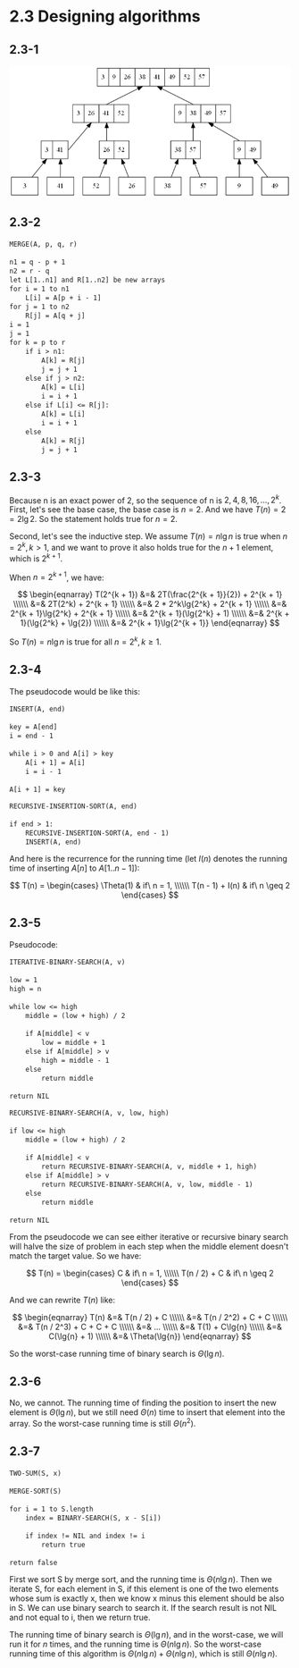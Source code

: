 # 2.3 Designing algorithms
## 2.3-1
![Alt text](2.3-2.png)

## 2.3-2
```
MERGE(A, p, q, r)

n1 = q - p + 1
n2 = r - q
let L[1..n1] and R[1..n2] be new arrays
for i = 1 to n1
    L[i] = A[p + i - 1]
for j = 1 to n2
    R[j] = A[q + j]
i = 1
j = 1
for k = p to r
    if i > n1:
        A[k] = R[j]
        j = j + 1
    else if j > n2:
        A[k] = L[i]
        i = i + 1
    else if L[i] <= R[j]:
        A[k] = L[i]
        i = i + 1
    else
        A[k] = R[j]
        j = j + 1
```

## 2.3-3
Because n is an exact power of 2, so the sequence of n is $2, 4, 8, 16, \ldots, 2^k$. First, let's see the base case, the base case is $n = 2$. And we have $T(n) = 2 = 2\lg{2}$. So the statement holds true for $n = 2$.

Second, let's see the inductive step. We assume $T(n) = n\lg{n}$ is true when $n = 2^k, k > 1$, and we want to prove it also holds true for the $n + 1$ element, which is $2^{k + 1}$.

When $n = 2^{k + 1}$, we have:

$$
\begin{eqnarray}
T(2^{k + 1}) &=& 2T(\frac{2^{k + 1}}{2}) + 2^{k + 1} \\\\\\
&=& 2T(2^k) + 2^{k + 1} \\\\\\
&=& 2 * 2^k\lg{2^k} + 2^{k + 1} \\\\\\
&=& 2^{k + 1}\lg{2^k} + 2^{k + 1} \\\\\\
&=& 2^{k + 1}(\lg{2^k} + 1) \\\\\\
&=& 2^{k + 1}(\lg{2^k} + \lg{2}) \\\\\\
&=& 2^{k + 1}\lg{2^{k + 1}}
\end{eqnarray}
$$

So $T(n) = n\lg{n}$ is true for all $n = 2^k, k \geq 1$.

## 2.3-4
The pseudocode would be like this:

```
INSERT(A, end)

key = A[end]
i = end - 1

while i > 0 and A[i] > key
    A[i + 1] = A[i]
    i = i - 1

A[i + 1] = key
```

```
RECURSIVE-INSERTION-SORT(A, end)

if end > 1:
    RECURSIVE-INSERTION-SORT(A, end - 1)
    INSERT(A, end)
```

And here is the recurrence for the running time (let $I(n)$ denotes the running time of inserting $A[n]$ to $A[1..n - 1]$):

$$
T(n) =
\begin{cases}
\Theta(1) & if\ n = 1, \\\\\\
T(n - 1) + I(n) & if\ n \geq 2
\end{cases}
$$

## 2.3-5
Pseudocode:

```
ITERATIVE-BINARY-SEARCH(A, v)

low = 1
high = n

while low <= high
    middle = (low + high) / 2

    if A[middle] < v
        low = middle + 1
    else if A[middle] > v
        high = middle - 1
    else
        return middle

return NIL
```

```
RECURSIVE-BINARY-SEARCH(A, v, low, high)

if low <= high
    middle = (low + high) / 2

    if A[middle] < v
        return RECURSIVE-BINARY-SEARCH(A, v, middle + 1, high)
    else if A[middle] > v
        return RECURSIVE-BINARY-SEARCH(A, v, low, middle - 1)
    else
        return middle

return NIL
```

From the pseudocode we can see either iterative or recursive binary search will halve the size of problem in each step when the middle element doesn't match the target value. So we have:

$$
T(n) =
\begin{cases}
C & if\ n = 1, \\\\\\
T(n / 2) + C & if\ n \geq 2
\end{cases}
$$

And we can rewrite $T(n)$ like:

$$
\begin{eqnarray}
T(n) &=& T(n / 2) + C \\\\\\
&=& T(n / 2^2) + C + C \\\\\\
&=& T(n / 2^3) + C + C + C \\\\\\
&=& ... \\\\\\
&=& T(1) + C\lg{n} \\\\\\
&=& C(\lg{n} + 1) \\\\\\
&=& \Theta(\lg{n})
\end{eqnarray}
$$

So the worst-case running time of binary search is $\Theta(\lg{n})$.

## 2.3-6
No, we cannot. The running time of finding the position to insert the new element is $\Theta(\lg{n})$, but we still need $\Theta(n)$ time to insert that element into the array. So the worst-case running time is still $\Theta(n^2)$.

## 2.3-7
```
TWO-SUM(S, x)

MERGE-SORT(S)

for i = 1 to S.length
    index = BINARY-SEARCH(S, x - S[i])

    if index != NIL and index != i
        return true

return false
```

First we sort S by merge sort, and the running time is $\Theta(n\lg{n})$. Then we iterate S, for each element in S, if this element is one of the two elements whose sum is exactly x, then we know x minus this element should be also in S. We can use binary search to search it. If the search result is not NIL and not equal to i, then we return true.

The running time of binary search is $\Theta(\lg{n})$, and in the worst-case, we will run it for $n$ times, and the running time is $\Theta(n\lg{n})$. So the worst-case running time of this algorithm is $\Theta(n\lg{n}) + \Theta(n\lg{n})$, which is still $\Theta(n\lg{n})$.
